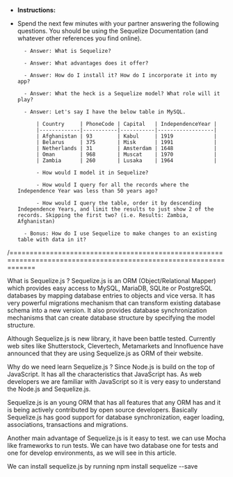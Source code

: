 * **Instructions:**

* Spend the next few minutes with your partner answering the following questions. You should be using the Sequelize Documentation (and whatever other references you find online).

  ```
  	- Answer: What is Sequelize?

  	- Answer: What advantages does it offer?

  	- Answer: How do I install it? How do I incorporate it into my app?

  	- Answer: What the heck is a Sequelize model? What role will it play?

  	- Answer: Let's say I have the below table in MySQL. 

  		| Country     | PhoneCode | Capital   | IndependenceYear |
  		|-------------|-----------|-----------|------------------|
  		| Afghanistan | 93        | Kabul     | 1919             |
  		| Belarus     | 375       | Misk      | 1991             |
  		| Netherlands | 31        | Amsterdam | 1648             |
  		| Oman        | 968       | Muscat    | 1970             |
  		| Zambia      | 260       | Lusaka    | 1964             |

  		- How would I model it in Sequelize? 

  		- How would I query for all the records where the Independence Year was less than 50 years ago?

  		- How would I query the table, order it by descending Independence Years, and limit the results to just show 2 of the records. Skipping the first two? (i.e. Results: Zambia, Afghanistan)

  	- Bonus: How do I use Sequelize to make changes to an existing table with data in it? 
  ```

/==================================================================================================================

What is Sequelize.js ?
Sequelize.js is an ORM (Object/Relational Mapper) which provides easy access to MySQL, MariaDB, SQLite or PostgreSQL databases by mapping database entries to objects and vice versa. It has very powerful migrations mechanism that can transform existing database schema into a new version. It also provides database synchronization mechanisms that can create database structure by specifying the model structure.

Although Sequelize.js is new library, it have been battle tested. Currently web sites like Shutterstock, Clevertech, Metamarkets and Innofluence have announced that they are using Sequelize.js as ORM of their website.

Why do we need learn Sequelize.js ?
Since Node.js is build on the top of JavaScript. It has all the characteristics that JavaScript has. As web developers we are familiar with JavaScript so it is very easy to understand the Node.js and Sequelize.js.

Sequelize.js is an young ORM that has all features that any ORM has and it is being actively contributed by open source developers. Basically Sequelize.js has good support for database synchronization, eager loading, associations, transactions and migrations.

Another main advantage of Sequelize.js is it easy to test. we can use Mocha like frameworks to run tests. We can have two database one for tests and one for develop environments, as we will see in this article.

We can install sequelize.js by running
npm install sequelize --save